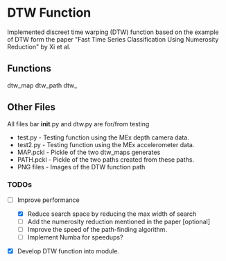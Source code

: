 # DTW Function
Implemented discreet time warping (DTW) function based on the example of DTW form the paper "Fast Time Series 
Classification Using Numerosity Reduction" by Xi et al.

## Functions
dtw_map
dtw_path
dtw_
## Other Files
All files bar __init__.py and dtw.py are for/from testing
 - test.py - Testing function using the MEx depth camera data.
 - test2.py - Testing function using the MEx accelerometer data.
 - MAP.pckl - Pickle of the two dtw_maps generates
 - PATH.pckl - Pickle of the two paths created from these paths.
 - PNG files - Images of the DTW function path
### TODOs
- [ ] Improve performance
  - [X] Reduce search space by reducing the max width of search
  - [ ] Add the numerosity reduction mentioned in the paper [optional]
  - [ ] Improve the speed of the path-finding algorithm.
  - [ ] Implement Numba for speedups?
- [x] Develop DTW function into module.
 